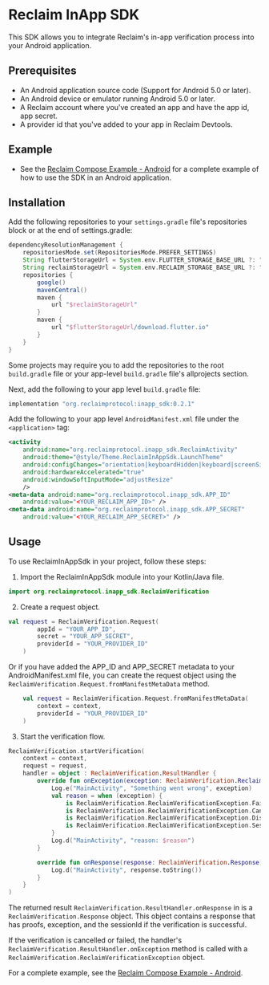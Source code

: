 # Reclaim InApp SDK

This SDK allows you to integrate Reclaim's in-app verification process into your Android application.

## Prerequisites

- An Android application source code (Support for Android 5.0 or later).
- An Android device or emulator running Android 5.0 or later.
- A Reclaim account where you've created an app and have the app id, app secret.
- A provider id that you've added to your app in Reclaim Devtools.

## Example

- See the [Reclaim Compose Example - Android](example/README.md) for a complete example of how to use the SDK in an Android application.

## Installation

Add the following repositories to your `settings.gradle` file's repositories block or at the end of settings.gradle:

```groovy
dependencyResolutionManagement {
    repositoriesMode.set(RepositoriesMode.PREFER_SETTINGS)
    String flutterStorageUrl = System.env.FLUTTER_STORAGE_BASE_URL ?: "https://storage.googleapis.com"
    String reclaimStorageUrl = System.env.RECLAIM_STORAGE_BASE_URL ?: "https://reclaim-inapp-sdk.s3.ap-south-1.amazonaws.com/android/0.2.1/repo"
    repositories {
        google()
        mavenCentral()
        maven {
            url "$reclaimStorageUrl"
        }
        maven {
            url "$flutterStorageUrl/download.flutter.io"
        }
    }
}
```

Some projects may require you to add the repositories to the root `build.gradle` file or your app-level `build.gradle` file's allprojects section.

Next, add the following to your app level `build.gradle` file:

```groovy
implementation "org.reclaimprotocol:inapp_sdk:0.2.1"
```

Add the following to your app level `AndroidManifest.xml` file under the `<application>` tag:

```xml
<activity
    android:name="org.reclaimprotocol.inapp_sdk.ReclaimActivity"
    android:theme="@style/Theme.ReclaimInAppSdk.LaunchTheme"
    android:configChanges="orientation|keyboardHidden|keyboard|screenSize|locale|layoutDirection|fontScale|screenLayout|density|uiMode"
    android:hardwareAccelerated="true"
    android:windowSoftInputMode="adjustResize"
    />
<meta-data android:name="org.reclaimprotocol.inapp_sdk.APP_ID"
    android:value="<YOUR_RECLAIM_APP_ID>" />
<meta-data android:name="org.reclaimprotocol.inapp_sdk.APP_SECRET"
    android:value="<YOUR_RECLAIM_APP_SECRET>" />
```

## Usage

To use ReclaimInAppSdk in your project, follow these steps:

1. Import the ReclaimInAppSdk module into your Kotlin/Java file.

```kotlin
import org.reclaimprotocol.inapp_sdk.ReclaimVerification
```

2. Create a request object.

```kotlin
val request = ReclaimVerification.Request(
        appId = "YOUR_APP_ID",
        secret = "YOUR_APP_SECRET",
        providerId = "YOUR_PROVIDER_ID"
    )
```

Or if you have added the APP_ID and APP_SECRET metadata to your AndroidManifest.xml file, you can create the request object using the `ReclaimVerification.Request.fromManifestMetaData` method.

```kotlin
    val request = ReclaimVerification.Request.fromManifestMetaData(
        context = context,
        providerId = "YOUR_PROVIDER_ID"
    )
```

3. Start the verification flow.


```kotlin
ReclaimVerification.startVerification(
    context = context,
    request = request,
    handler = object : ReclaimVerification.ResultHandler {
        override fun onException(exception: ReclaimVerification.ReclaimVerificationException) {
            Log.e("MainActivity", "Something went wrong", exception)
            val reason = when (exception) {
                is ReclaimVerification.ReclaimVerificationException.Failed -> "Failed because: ${exception.reason}"
                is ReclaimVerification.ReclaimVerificationException.Cancelled -> "Verification cancelled"
                is ReclaimVerification.ReclaimVerificationException.Dismissed -> "Dismissed by user"
                is ReclaimVerification.ReclaimVerificationException.SessionExpired -> "Session expired"
            }
            Log.d("MainActivity", "reason: $reason")
        }

        override fun onResponse(response: ReclaimVerification.Response) {
            Log.d("MainActivity", response.toString())
        }
    }
)
```

The returned result `ReclaimVerification.ResultHandler.onResponse` in is a `ReclaimVerification.Response` object. This object contains a response that has proofs, exception, and the sessionId if the verification is successful.

If the verification is cancelled or failed, the handler's `ReclaimVerification.ResultHandler.onException` method is called with a `ReclaimVerification.ReclaimVerificationException` object.

For a complete example, see the [Reclaim Compose Example - Android](example/README.md).

